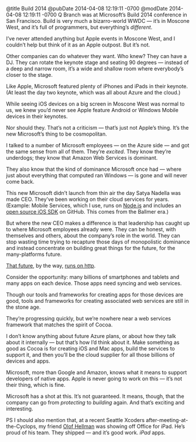 @title Build 2014
@pubDate 2014-04-08 12:19:11 -0700
@modDate 2014-04-08 12:19:11 -0700
Q Branch was at Microsoft’s Build 2014 conference in San Francisco. Build is very much a bizarro-world WWDC — it’s in Moscone West, and it’s full of programmers, but everything’s *different*.

I’ve never attended anything but Apple events in Moscone West, and I couldn’t help but think of it as an Apple outpost. But it’s not.

Other companies can do whatever they want. Who knew? They can have a DJ. They can rotate the keynote stage and seating 90 degrees — instead of a deep and narrow room, it’s a wide and shallow room where everybody’s closer to the stage.

Like Apple, Microsoft featured plenty of iPhones and iPads in their keynote. (At least the day two keynote, which was all about Azure and the cloud.)

While seeing iOS devices on a big screen in Moscone West was normal to us, we knew you’d never see Apple feature Android or Windows Mobile devices in their keynotes.

Nor should they. That’s not a criticism — that’s just not Apple’s thing. It’s the new Microsoft’s thing to be cosmopolitan.

I talked to a number of Microsoft employees — on the Azure side — and got the same sense from all of them. They’re *excited*. They know they’re underdogs; they know that Amazon Web Services is dominant.

They also know that the kind of dominance Microsoft once had — where just about everything that computed ran Windows — is gone and will never come back.

This new Microsoft didn’t launch from thin air the day Satya Nadella was made CEO. They’ve been working on their cloud services for years. (Example: Mobile Services, which I use, runs on <a href="http://nodejs.org/">Node.js</a> and includes an <a href="https://github.com/Azure/azure-mobile-services/tree/master/sdk/iOS">open source iOS SDK</a> on GitHub. This comes from the Ballmer era.)

But where the new CEO makes a difference is that leadership has caught up to where Microsoft employees already were. They can be honest, with themselves and others, about the company’s role in the world. They can stop wasting time trying to recapture those days of monopolistic dominance and instead concentrate on building great things for the future, for the many-platforms future.

<a href="http://blogs.technet.com/b/microsoft_blog/archive/2014/03/27/a-cloud-for-everyone-on-every-device.aspx">That future</a>, by the way, <a href="http://daringfireball.net/2014/04/rethinking_what_we_mean_by_mobile_web">runs on http</a>.

Consider the opportunity: many billions of smartphones and tablets and many apps on each device. Those apps need syncing and web services.

Though our tools and frameworks for creating apps for those devices are good, tools and frameworks for creating associated web services are still in the stone age.

They’re progressing quickly, but we’re nowhere near a web services framework that matches the spirit of Cocoa.

I don’t know anything about future Azure plans, or about how they talk about it internally — but that’s how I’d think about it. Make something as good as Cocoa is for creating iOS and Mac apps, build the services to support it, and then you’ll be the cloud supplier for all those billions of devices and apps.

Microsoft, more than Google and Amazon, knows what it means to support developers of native apps. Apple is never going to work on this — it’s not their thing, which is fine.

Microsoft has a shot at this. It’s not guaranteed. It means, though, that the company can go from <em>protecting</em> to <em>building</em> again. And that’s exciting and interesting.

PS I should also mention that, at a recent Seattle Xcoders after-meeting-at-the-Cyclops, my friend <a href="https://twitter.com/olofhellman">Olof Hellman</a> was showing off Office for iPad. He’s proud of his team. They shipped — and it’s good work. *iPad* apps.
